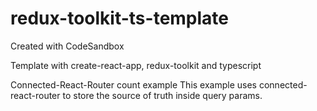 # redux-toolkit-ts-template

Created with CodeSandbox

Template with create-react-app, redux-toolkit and typescript

Connected-React-Router count example
This example uses connected-react-router to store the source of truth inside query params.

